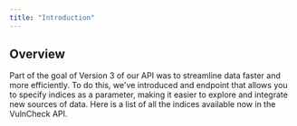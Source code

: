 ```yaml
---
title: "Introduction"
---
```

## Overview

Part of the goal of Version 3 of our API was to streamline data faster and more efficiently. To do this, we've introduced and endpoint that allows you to specify indices as a parameter, making it easier to explore and integrate new sources of data.  Here is a list of all the indices available now in the VulnCheck API. 
